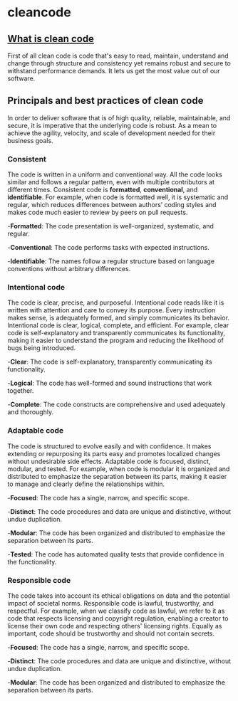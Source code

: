 # cleancode

## [What is clean code](https://www.sonarsource.com/solutions/clean-code/#:~:text=Clean%20Code%20is%20code%20that's,value%20out%20of%20your%20software.)
First of all clean code is code that's easy to read, maintain, understand and change through structure and consistency yet remains robust and secure to withstand performance demands. It lets us get the most value out of our software.

## Principals and best practices of clean code
In order to deliver software that is of high quality, reliable, maintainable, and secure, it is imperative that the underlying code is robust. As a mean to achieve the agility, velocity, and scale of development needed for their business goals. 

### Consistent 
The code is written in a uniform and conventional way. All the code looks similar and follows a regular pattern, even with multiple contributors at different times. Consistent code is **formatted**, **conventional**, and **identifiable**. For example, when code is formatted well, it is systematic and regular, which reduces differences between authors’ coding styles and makes code much easier to review by peers on pull requests.

-**Formatted**: The code presentation is well-organized, systematic, and regular.

-**Conventional**: The code performs tasks with expected instructions.

-**Identifiable**: The names follow a regular structure based on language conventions without arbitrary differences.

### Intentional code
The code is clear, precise, and purposeful. Intentional code reads like it is written with attention and care to convey its purpose. Every instruction makes sense, is adequately formed, and simply communicates its behavior. Intentional code is clear, logical, complete, and efficient. For example, clear code is self-explanatory and transparently communicates its functionality, making it easier to understand the program and reducing the likelihood of bugs being introduced.

-**Clear**: The code is self-explanatory, transparently communicating its functionality.

-**Logical**: The code has well-formed and sound instructions that work together.

-**Complete**: The code constructs are comprehensive and used adequately and thoroughly.

### Adaptable code
The code is structured to evolve easily and with confidence. It makes extending or repurposing its parts easy and promotes localized changes without undesirable side effects. Adaptable code is focused, distinct, modular, and tested. For example, when code is modular it is organized and distributed to emphasize the separation between its parts, making it easier to manage and clearly define the relationships within.

-**Focused**: The code has a single, narrow, and specific scope.

-**Distinct**: The code procedures and data are unique and distinctive, without undue duplication.

-**Modular**: The code has been organized and distributed to emphasize the separation between its parts.

-**Tested**: The code has automated quality tests that provide confidence in the functionality.

### Responsible code
The code takes into account its ethical obligations on data and the potential impact of societal norms. Responsible code is lawful, trustworthy, and respectful. For example, when we classify code as lawful, we refer to it as code that respects licensing and copyright regulation, enabling a creator to license their own code and respecting others' licensing rights. Equally as important, code should be trustworthy and should not contain secrets.

-**Focused**: The code has a single, narrow, and specific scope.

-**Distinct**: The code procedures and data are unique and distinctive, without undue duplication.

-**Modular**: The code has been organized and distributed to emphasize the separation between its parts.

